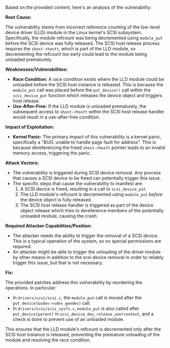 Based on the provided content, here's an analysis of the vulnerability:

**Root Cause:**

The vulnerability stems from incorrect reference counting of the low-level device driver (LLD) module in the Linux kernel's SCSI subsystem. Specifically, the module refcount was being decremented using `module_put` before the SCSI device was fully released. The SCSI host release process requires the `shost->hostt`, which is part of the LLD module, so decrementing the refcount too early could lead to the module being unloaded prematurely.

**Weaknesses/Vulnerabilities:**

*   **Race Condition:** A race condition exists where the LLD module could be unloaded before the SCSI host instance is released. This is because the `module_put` call was placed before the `put_device()` call within the `scsi_device_put` function which releases the device object and triggers host release.
*   **Use-After-Free:** If the LLD module is unloaded prematurely, the subsequent access to `shost->hostt` within the SCSI host release handler would result in a use-after-free condition.

**Impact of Exploitation:**

*   **Kernel Panic:**  The primary impact of this vulnerability is a kernel panic, specifically a "BUG: unable to handle page fault for address". This is because dereferencing the freed `shost->hostt` pointer leads to an invalid memory access, triggering the panic.

**Attack Vectors:**

*   The vulnerability is triggered during SCSI device removal. Any process that causes a SCSI device to be freed can potentially trigger this issue.
*   The specific steps that cause the vulnerability to manifest are:
    1. A SCSI device is freed, resulting in a call to `scsi_device_put`.
    2. The LLD module's refcount is decremented using `module_put` *before* the device object is fully released.
    3. The SCSI host release handler is triggered as part of the device object release which tries to dereference members of the potentially unloaded module, causing the crash.

**Required Attacker Capabilities/Position:**

*   The attacker needs the ability to trigger the removal of a SCSI device. This is a typical operation of the system, so no special permissions are required.
*  An attacker might be able to trigger the unloading of the driver module by other means in addition to the scsi device removal in order to reliably trigger this issue, but that is not necessary.

**Fix:**

The provided patches address this vulnerability by reordering the operations. In particular:
* In `drivers/scsi/scsi.c`, the `module_put` call is moved after the `put_device(&sdev->sdev_gendev)` call.
* In `drivers/scsi/scsi_sysfs.c`, `module_put` is also called after `put_device(parent)` in `scsi_device_dev_release_usercontext`, and a check is done to prevent use of an unloaded module.

This ensures that the LLD module's refcount is decremented only after the SCSI host instance is released, preventing the premature unloading of the module and resolving the race condition.
